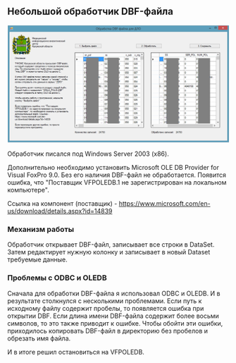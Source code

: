 ## Небольшой обработчик DBF-файла
![Image alt](https://github.com/valerymamontov/screenshots/blob/master/EditDBF.png)

Обработчик писался под Windows Server 2003 (x86).

Дополнительно необходимо установить Microsoft OLE DB Provider for Visual FoxPro 9.0.
Без его наличия DBF-файл не обработается. Появится ошибка, что "Поставщик VFPOLEDB.1 не зарегистрирован на локальном компьютере".

Ссылка на компонент (поставщик) - https://www.microsoft.com/en-us/download/details.aspx?id=14839

### Механизм работы
Обработчик открывает DBF-файл, записывает все строки в DataSet. Затем редактирует нужную колонку и записывает в новый Dataset требуемые данные.

### Проблемы с ODBC и OLEDB
Сначала для обработки DBF-файла я использовал ODBC и OLEDB.
И в результате столкнулся с несколькими проблемами. Если путь к исходному файлу содержит пробелы, то появляется ошибка при открытии DBF.
Если длина имени DBF-файла содержит более восьми символов, то это также приводит к ошибке.
Чтобы обойти эти ошибки, приходилось копировать DBF-файл в директорию без пробелов и обрезать имя файла.

И в итоге решил остановиться на VFPOLEDB.
